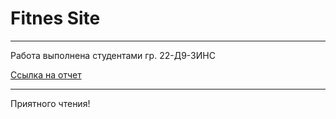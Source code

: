 ﻿# Fitnes Site
___
Работа выполнена студентами гр. 22-Д9-3ИНС

[Ссылка на отчет](https://drive.google.com/file/d/1pabhRx0yvC8EYY5HA7Bo2ASSNKmZJJBp/view?usp=drivesdk )

___
Приятного чтения!
